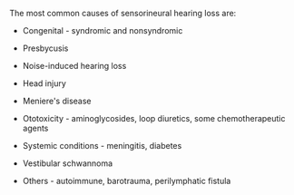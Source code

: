 The most common causes of sensorineural hearing loss are:

- Congenital - syndromic and nonsyndromic

- Presbycusis

- Noise-induced hearing loss

- Head injury

- Meniere's disease

- Ototoxicity - aminoglycosides, loop diuretics, some chemotherapeutic agents

- Systemic conditions - meningitis, diabetes

- Vestibular schwannoma

- Others - autoimmune, barotrauma, perilymphatic fistula